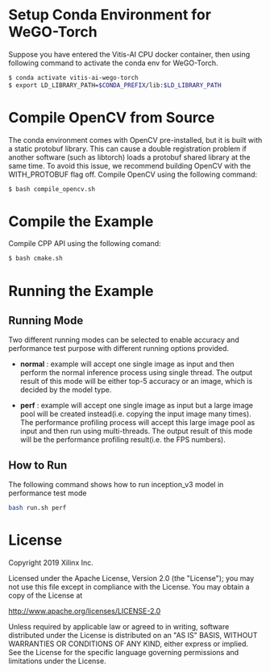 # Setup Conda Environment for WeGO-Torch

Suppose you have entered the Vitis-AI CPU docker container, then using following command to activate the conda env for WeGO-Torch.

```bash
$ conda activate vitis-ai-wego-torch
$ export LD_LIBRARY_PATH=$CONDA_PREFIX/lib:$LD_LIBRARY_PATH
```
# Compile OpenCV from Source 
The conda environment comes with OpenCV pre-installed, but it is built with a static protobuf library. This can cause a double registration problem if another software (such as libtorch) loads a protobuf shared library at the same time. To avoid this issue, we recommend building OpenCV with the WITH_PROTOBUF flag off. Compile OpenCV using the following command:
```bash
$ bash compile_opencv.sh 
```
# Compile the Example
Compile CPP API using the following comand:
```bash
$ bash cmake.sh
```
# Running the Example

## Running Mode

Two different running modes can be selected to enable accuracy and performance test purpose with different running options provided.

- **normal** : example will accept one single image as input and then perform the normal inference process using single thread. The output result of this mode will be either top-5 accuracy or an image, which is decided by the model type. 

- **perf** : example will accept one single image as input but a large image pool will be created instead(i.e. copying the input image many times). The performance profiling process will accept this large image pool as input and then run using multi-threads. The output result of this mode will be the performance profiling result(i.e. the FPS numbers).

## How to Run
The following command shows how to run inception_v3 model in performance test mode
```bash
bash run.sh perf
```

# License

Copyright 2019 Xilinx Inc.

Licensed under the Apache License, Version 2.0 (the "License"); you may not use this file except in compliance with the License. You may obtain a copy of the License at

http://www.apache.org/licenses/LICENSE-2.0

Unless required by applicable law or agreed to in writing, software distributed under the License is distributed on an "AS IS" BASIS, WITHOUT WARRANTIES OR CONDITIONS OF ANY KIND, either express or implied. See the License for the specific language governing permissions and limitations under the License.